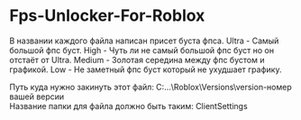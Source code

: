 # Fps-Unlocker-For-Roblox

В названии каждого файла написан присет буста фпса.
Ultra - Самый большой фпс буст.
High - Чуть ли не самый большой фпс буст но он отстаёт от Ultra.
Medium - Золотая середина между фпс бустом и графикой.
Low - Не заметный фпс буст который не ухудшает графику.

Путь куда нужно закинуть этот файл: C:\...\Roblox\Versions\version-номер вашей версии\
Название папки для файла должно быть таким: ClientSettings

